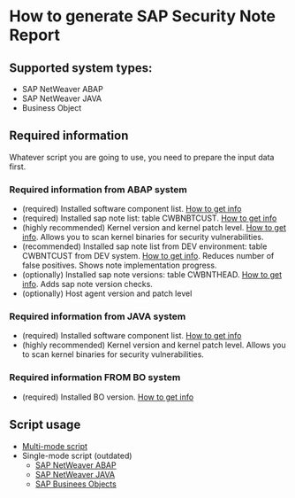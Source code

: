 # How to generate SAP Security Note Report

## Supported system types:
* SAP NetWeaver ABAP
* SAP NetWeaver JAVA
* Business Object 

## Required information 
Whatever script you are going to use, you need to prepare the input data first.

### Required information from ABAP system
* (required) Installed software component list. [How to get info](./how_to_get_soft_components.md)
* (required) Installed sap note list: table CWBNBTCUST. [How to get info](./get_table.md)
* (highly recommended) Kernel version and kernel patch level. [How to get info](./how_to_get_soft_components.md). Allows you to scan kernel binaries for security vulnerabilities.
* (recommended) Installed sap note list from DEV environment: table CWBNTCUST from DEV system. [How to get info](./get_table.md). Reduces number of false positives. Shows note implementation progress.
* (optionally) Installed sap note versions: table CWBNTHEAD. [How to get info](./get_table.md). Adds sap note version checks.
* (optionally) Host agent version and patch level

### Required information from JAVA system
* (required) Installed software component list. [How to get info](./how_to_prepare_java_softs.md)
* (highly recommended) Kernel version and kernel patch level. Allows you to scan kernel binaries for security vulnerabilities.

### Required information FROM BO system
* (required) Installed BO version. [How to get info](./how_to_prepare_bo_version.md)

## Script usage
* [Multi-mode script](./how_to_request_multi_system_scan.md)
* Single-mode script (outdated)
  * [SAP NetWeaver ABAP](./how_to_request_single_mode_scan.md)
  * [SAP NetWeaver JAVA](./how_to_prepare_java_softs.md)
  * [SAP Businees Objects](./how_to_prepare_bo_version.md)

